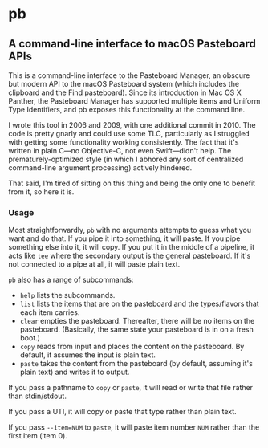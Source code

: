# pb
## A command-line interface to macOS Pasteboard APIs

This is a command-line interface to the Pasteboard Manager, an obscure but modern API to the macOS Pasteboard system (which includes the clipboard and the Find pasteboard). Since its introduction in Mac OS X Panther, the Pasteboard Manager has supported multiple items and Uniform Type Identifiers, and pb exposes this functionality at the command line.

I wrote this tool in 2006 and 2009, with one additional commit in 2010. The code is pretty gnarly and could use some TLC, particularly as I struggled with getting some functionality working consistently. The fact that it's written in plain C—no Objective-C, not even Swift—didn't help. The prematurely-optimized style (in which I abhored any sort of centralized command-line argument processing) actively hindered.

That said, I'm tired of sitting on this thing and being the only one to benefit from it, so here it is.

### Usage

Most straightforwardly, `pb` with no arguments attempts to guess what you want and do that. If you pipe it into something, it will paste. If you pipe something else into it, it will copy. If you put it in the middle of a pipeline, it acts like `tee` where the secondary output is the general pasteboard. If it's not connected to a pipe at all, it will paste plain text.

`pb` also has a range of subcommands:

- `help` lists the subcommands.
- `list` lists the items that are on the pasteboard and the types/flavors that each item carries.
- `clear` empties the pasteboard. Thereafter, there will be no items on the pasteboard. (Basically, the same state your pasteboard is in on a fresh boot.)
- `copy` reads from input and places the content on the pasteboard. By default, it assumes the input is plain text.
- `paste` takes the content from the pasteboard (by default, assuming it's plain text) and writes it to output.

If you pass a pathname to `copy` or `paste`, it will read or write that file rather than stdin/stdout.

If you pass a UTI, it will copy or paste that type rather than plain text.

If you pass `--item=NUM` to `paste`, it will paste item number `NUM` rather than the first item (item 0).
